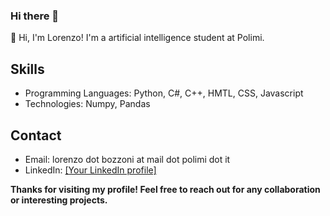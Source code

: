 ### Hi there 👋

<!--
**LorenzoBozzoni/LorenzoBozzoni** is a ✨ _special_ ✨ repository because its `README.md` (this file) appears on your GitHub profile.

Here are some ideas to get you started:

- 🔭 I’m currently working on ...
- 🌱 I’m currently learning ...
- 👯 I’m looking to collaborate on ...
- 🤔 I’m looking for help with ...
- 💬 Ask me about ...
- 📫 How to reach me: ...
- 😄 Pronouns: ...
- ⚡ Fun fact: ...
-->

👋 Hi, I'm Lorenzo! I'm a artificial intelligence student at Polimi.  
<!--
## Recent Projects
- **[Project Name](Link to Project)**: Brief description of the project.
- **[Project Name](Link to Project)**: Brief description of the project.
-->
## Skills
- Programming Languages: Python, C#, C++, HMTL, CSS, Javascript
- Technologies: Numpy, Pandas

## Contact
- Email: lorenzo dot bozzoni at mail dot polimi dot it
- LinkedIn: [[Your LinkedIn profile]](https://www.linkedin.com/in/lorenzo-bozzoni-6681371b9/)
<!--
- Website: [Link to your personal website, if available]

## GitHub Stats
![GitHub Stats](https://github-readme-stats.vercel.app/api?username=LorenzoBozzoni&show_icons=true&hide_title=true&count_private=true)

Add more sections or details about your projects, work experience, education, etc.
-->

**Thanks for visiting my profile! Feel free to reach out for any collaboration or interesting projects.**

